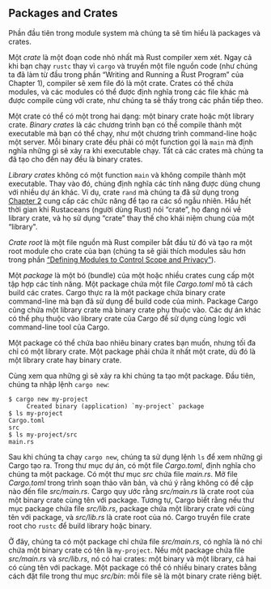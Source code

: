 ## Packages and Crates

Phần đầu tiên trong module system mà chúng ta sẽ tìm hiểu là packages và crates.

Một *crate* là một đoạn code nhỏ nhất mà Rust compiler xem xét. Ngay cả khi bạn
chạy `rustc` thay vì `cargo` và truyền một file nguồn code (như chúng ta đã làm
từ đầu trong phần “Writing and Running a Rust Program” của Chapter 1), compiler
sẽ xem file đó là một crate. Crates có thể chứa modules, và các modules có thể
được định nghĩa trong các file khác mà được compile cùng với crate, như chúng
ta sẽ thấy trong các phần tiếp theo.

Một crate có thể có một trong hai dạng: một binary crate hoặc một library crate.
*Binary crates* là các chương trình bạn có thể compile thành một executable mà
bạn có thể chạy, như một chương trình command-line hoặc một server. Mỗi binary
crate đều phải có một function gọi là `main` mà định nghĩa những gì sẽ xảy ra
khi executable chạy. Tất cả các crates mà chúng ta đã tạo cho đến nay đều là
binary crates.

*Library crates* không có một function `main` và không compile thành một
executable. Thay vào đó, chúng định nghĩa các tính năng được dùng chung với
nhiều dự án khác. Ví dụ, crate `rand` mà chúng ta đã sử dụng trong [Chapter
2][rand]<!-- ignore --> cung cấp các chức năng để tạo ra các số ngẫu nhiên.
Hầu hết thời gian khi Rustaceans (người dùng Rust) nói “crate”, họ đang nói về
library crate, và họ sử dụng “crate” thay thế cho khái niệm chung của một
“library".

*Crate root* là một file nguồn mà Rust compiler bắt đầu từ đó và tạo ra một
root module cho crate của bạn (chúng ta sẽ giải thích modules sâu hơn trong
phần [“Defining Modules to Control Scope and Privacy”][modules]<!-- ignore -->).

Một *package* là một bó (bundle) của một hoặc nhiều crates cung cấp một
tập hợp các tính năng. Một package chứa một file *Cargo.toml* mô tả cách
build các crates. Cargo thực ra là một package chứa binary crate
command-line mà bạn đã sử dụng để build code của mình. Package Cargo cũng
chứa một library crate mà binary crate phụ thuộc vào. Các dự án khác có thể
phụ thuộc vào library crate của Cargo để sử dụng cùng logic với command-line
tool của Cargo.

Một package có thể chứa bao nhiêu binary crates bạn muốn, nhưng tối đa chỉ có
một library crate. Một package phải chứa ít nhất một crate, dù đó là một
library crate hay binary crate.

Cùng xem qua những gì sẽ xảy ra khi chúng ta tạo một package. Đầu tiên, chúng ta
nhập lệnh `cargo new`:

```console
$ cargo new my-project
     Created binary (application) `my-project` package
$ ls my-project
Cargo.toml
src
$ ls my-project/src
main.rs
```

Sau khi chúng ta chạy `cargo new`, chúng ta sử dụng lệnh `ls` để xem những gì
Cargo tạo ra. Trong thư mục dự án, có một file *Cargo.toml*, định nghĩa cho
chúng ta một package. Có một thư mục *src* chứa file *main.rs*. Mở file *Cargo.toml* trong trình soạn thảo văn bản, và chú ý rằng không có đề cập nào đến
file *src/main.rs*. Cargo quy ước rằng *src/main.rs* là crate root của
một binary crate cùng tên với package. Tương tự, Cargo biết rằng nếu thư
mục package chứa file *src/lib.rs*, package chứa một library crate với cùng
tên với package, và *src/lib.rs* là crate root của nó. Cargo truyền file crate
root cho `rustc` để build library hoặc binary.

Ở đây, chúng ta có một package chỉ chứa file *src/main.rs*, có nghĩa là nó
chỉ chứa một binary crate có tên là `my-project`. Nếu một package chứa file
*src/main.rs* và *src/lib.rs*, nó có hai crates: một binary và một library, cả
hai có cùng tên với package. Một package có thể có nhiều binary crates bằng cách
đặt file trong thư mục *src/bin*: mỗi file sẽ là một binary crate riêng biệt.

[modules]: ch07-02-defining-modules-to-control-scope-and-privacy.html
[rand]: ch02-00-guessing-game-tutorial.html#generating-a-random-number
